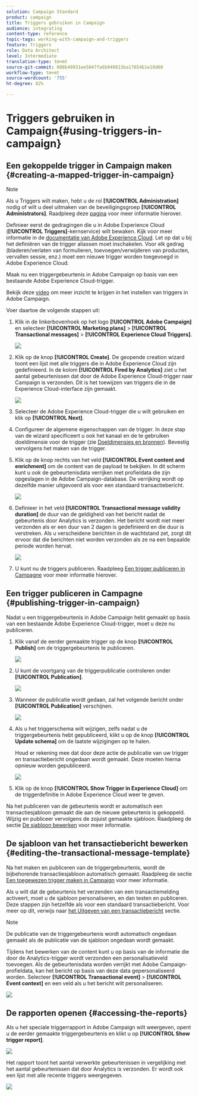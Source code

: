 ```yaml
---
solution: Campaign Standard
product: campaign
title: Triggers gebruiken in Campaign
audience: integrating
content-type: reference
topic-tags: working-with-campaign-and-triggers
feature: Triggers
role: Data Architect
level: Intermediate
translation-type: tm+mt
source-git-commit: 088b49931ee5047fa6b949813ba17654b1e10d60
workflow-type: tm+mt
source-wordcount: '755'
ht-degree: 82%

---
```



# Triggers gebruiken in Campaign{#using-triggers-in-campaign}

## Een gekoppelde trigger in Campaign maken {#creating-a-mapped-trigger-in-campaign}

>[!NOTE]
>
>Als u Triggers wilt maken, hebt u de rol **[!UICONTROL Administration]** nodig of wilt u deel uitmaken van de beveiligingsgroep **[!UICONTROL Administrators]**. Raadpleeg deze [pagina](../../administration/using/list-of-roles.md) voor meer informatie hierover.

Definieer eerst de gedragingen die u in Adobe Experience Cloud (**[!UICONTROL Triggers]**-kernservice) wilt bewaken. Kijk voor meer informatie in de [documentatie van Adobe Experience Cloud](https://docs.adobe.com/content/help/nl-NL/core-services/interface/activation/triggers.html). Let op dat u bij het definiëren van de trigger aliassen moet inschakelen. Voor elk gedrag (bladeren/verlaten van formulieren, toevoegen/verwijderen van producten, vervallen sessie, enz.) moet een nieuwe trigger worden toegevoegd in Adobe Experience Cloud.

Maak nu een triggergebeurtenis in Adobe Campaign op basis van een bestaande Adobe Experience Cloud-trigger.

Bekijk deze [video](https://helpx.adobe.com/marketing-cloud/how-to/email-marketing.html#step-two) om meer inzicht te krijgen in het instellen van triggers in Adobe Campaign.

Voer daartoe de volgende stappen uit:

1. Klik in de linkerbovenhoek op het logo **[!UICONTROL Adobe Campaign]** en selecteer **[!UICONTROL Marketing plans]** > **[!UICONTROL Transactional messages]** > **[!UICONTROL Experience Cloud Triggers]**.

   ![](assets/remarketing_1.png)

1. Klik op de knop **[!UICONTROL Create]**. De geopende creation wizard toont een lijst met alle triggers die in Adobe Experience Cloud zijn gedefinieerd. In de kolom **[!UICONTROL Fired by Analytics]** ziet u het aantal gebeurtenissen dat door de Adobe Experience Cloud-trigger naar Campaign is verzonden. Dit is het toewijzen van triggers die in de Experience Cloud-interface zijn gemaakt.

   ![](assets/remarketing_2.png)

1. Selecteer de Adobe Experience Cloud-trigger die u wilt gebruiken en klik op **[!UICONTROL Next]**.
1. Configureer de algemene eigenschappen van de trigger. In deze stap van de wizard specificeert u ook het kanaal en de te gebruiken doeldimensie voor de trigger (zie [Doeldimensies en bronnen](../../automating/using/query.md#targeting-dimensions-and-resources)). Bevestig vervolgens het maken van de trigger.
1. Klik op de knop rechts van het veld **[!UICONTROL Event content and enrichment]** om de content van de payload te bekijken. In dit scherm kunt u ook de gebeurtenisdata verrijken met profieldata die zijn opgeslagen in de Adobe Campaign-database. De verrijking wordt op dezelfde manier uitgevoerd als voor een standaard transactiebericht.

   ![](assets/remarketing_3.png)

1. Definieer in het veld **[!UICONTROL Transactional message validity duration]** de duur van de geldigheid van het bericht nadat de gebeurtenis door Analytics is verzonden. Het bericht wordt niet meer verzonden als er een duur van 2 dagen is gedefinieerd en die duur is verstreken. Als u verscheidene berichten in de wachtstand zet, zorgt dit ervoor dat die berichten niet worden verzonden als ze na een bepaalde periode worden hervat.

   ![](assets/remarketing_4.png)

1. U kunt nu de triggers publiceren. Raadpleeg [Een trigger publiceren in Campagne](../../integrating/using/using-triggers-in-campaign.md#publishing-trigger-in-campaign) voor meer informatie hierover.

## Een trigger publiceren in Campagne {#publishing-trigger-in-campaign}

Nadat u een triggergebeurtenis in Adobe Campaign hebt gemaakt op basis van een bestaande Adobe Experience Cloud-trigger, moet u deze nu publiceren.

1. Klik vanaf de eerder gemaakte trigger op de knop **[!UICONTROL Publish]** om de triggergebeurtenis te publiceren.

   ![](assets/trigger_publish_1.png)

1. U kunt de voortgang van de triggerpublicatie controleren onder **[!UICONTROL Publication]**.

   ![](assets/trigger_publish_2.png)

1. Wanneer de publicatie wordt gedaan, zal het volgende bericht onder **[!UICONTROL Publication]** verschijnen.

   ![](assets/trigger_publish_3.png)

1. Als u het triggerschema wilt wijzigen, zelfs nadat u de triggergebeurtenis hebt gepubliceerd, klikt u op de knop **[!UICONTROL Update schema]** om de laatste wijzigingen op te halen.

   Houd er rekening mee dat door deze actie de publicatie van uw trigger en transactiebericht ongedaan wordt gemaakt. Deze moeten hierna opnieuw worden gepubliceerd.

   ![](assets/trigger_publish_4.png)

1. Klik op de knop **[!UICONTROL Show Trigger in Experience Cloud]** om de triggerdefinitie in Adobe Experience Cloud weer te geven.

Na het publiceren van de gebeurtenis wordt er automatisch een transactiesjabloon gemaakt die aan de nieuwe gebeurtenis is gekoppeld. Wijzig en publiceer vervolgens de zojuist gemaakte sjabloon. Raadpleeg de sectie [De sjabloon bewerken](../../start/using/marketing-activity-templates.md) voor meer informatie.

## De sjabloon van het transactiebericht bewerken {#editing-the-transactional-message-template}

Na het maken en publiceren van de triggergebeurtenis, wordt de bijbehorende transactiesjabloon automatisch gemaakt. Raadpleeg de sectie [Een toegewezen trigger maken in Campaign](#creating-a-mapped-trigger-in-campaign) voor meer informatie.

Als u wilt dat de gebeurtenis het verzenden van een transactiemelding activeert, moet u de sjabloon personaliseren, en dan testen en publiceren. Deze stappen zijn hetzelfde als voor een standaard transactiebericht. Voor meer op dit, verwijs naar [het Uitgeven van een transactiebericht](../../channels/using/editing-transactional-message.md) sectie.

>[!NOTE]
>
>De publicatie van de triggergebeurtenis wordt automatisch ongedaan gemaakt als de publicatie van de sjabloon ongedaan wordt gemaakt.

Tijdens het bewerken van de content kunt u op basis van de informatie die door de Analytics-trigger wordt verzonden een personalisatieveld toevoegen. Als de gebeurtenisdata worden verrijkt met Adobe Campaign-profieldata, kan het bericht op basis van deze data gepersonaliseerd worden. Selecteer **[!UICONTROL Transactional event]** > **[!UICONTROL Event context]** en een veld als u het bericht wilt personaliseren.

![](assets/remarketing_8.png)

## De rapporten openen {#accessing-the-reports}

Als u het speciale triggerrapport in Adobe Campaign wilt weergeven, opent u de eerder gemaakte triggergebeurtenis en klikt u op **[!UICONTROL Show trigger report]**.

![](assets/remarketing_9.png)

Het rapport toont het aantal verwerkte gebeurtenissen in vergelijking met het aantal gebeurtenissen dat door Analytics is verzonden. Er wordt ook een lijst met alle recente triggers weergegeven.

![](assets/trigger_uc_browse_14.png)

